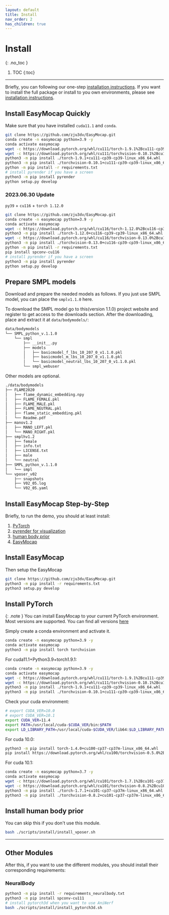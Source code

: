 ```yaml
---
layout: default
title: Install
nav_order: 2
has_children: true
---
```


# Install
{: .no_toc }

1. TOC
{:toc}
---


Briefly, you can following our one-step [installation instructions](#install-easymocap-quickly). If you want to install the full package or install to you own environments, please see [installation instructions](#install-easymocap-step-by-step).


## Install EasyMocap Quickly

Make sure that you have installed `cuda11.1` and `conda`.

```bash
git clone https://github.com/zju3dv/EasyMocap.git
conda create -n easymocap python=3.9 -y
conda activate easymocap
wget -c https://download.pytorch.org/whl/cu111/torch-1.9.1%2Bcu111-cp39-cp39-linux_x86_64.whl
wget -c https://download.pytorch.org/whl/cu111/torchvision-0.10.1%2Bcu111-cp39-cp39-linux_x86_64.whl
python3 -m pip install ./torch-1.9.1+cu111-cp39-cp39-linux_x86_64.whl
python3 -m pip install ./torchvision-0.10.1+cu111-cp39-cp39-linux_x86_64.whl
python -m pip install -r requirements.txt
# install pyrender if you have a screen
python3 -m pip install pyrender
python setup.py develop
```

### 2023.06.30 Update

`py39` + `cu116` + `torch 1.12.0`

```bash
git clone https://github.com/zju3dv/EasyMocap.git
conda create -n easymocap python=3.9 -y
conda activate easymocap
wget -c https://download.pytorch.org/whl/cu116/torch-1.12.0%2Bcu116-cp39-cp39-linux_x86_64.whl
python3 -m pip install ./torch-1.12.0+cu116-cp39-cp39-linux_x86_64.whl
wget -c https://download.pytorch.org/whl/cu116/torchvision-0.13.0%2Bcu116-cp39-cp39-linux_x86_64.whl
python3 -m pip install ./torchvision-0.13.0+cu116-cp39-cp39-linux_x86_64.whl
python -m pip install -r requirements.txt
pip install spconv-cu116
# install pyrender if you have a screen
python3 -m pip install pyrender
python setup.py develop
```

## 


## Prepare SMPL models

Download and prepare the needed models as follows. If you just use SMPL model, you can place the `smplv1.1.0` here.

To download the SMPL model go to this(version 1.1.0) project website and register to get access to the downloads section. After the downloading, place and extract it at `data/bodymodels/`:

```bash
data/bodymodels
└── SMPL_python_v.1.1.0
    └── smpl
        ├── __init__.py
        ├── models
        │   ├── basicmodel_f_lbs_10_207_0_v1.1.0.pkl
        │   ├── basicmodel_m_lbs_10_207_0_v1.1.0.pkl
        │   └── basicmodel_neutral_lbs_10_207_0_v1.1.0.pkl
        └── smpl_webuser
```

Other models are optional.

```bash
./data/bodymodels
├── FLAME2020
│   ├── flame_dynamic_embedding.npy
│   ├── FLAME_FEMALE.pkl
│   ├── FLAME_MALE.pkl
│   ├── FLAME_NEUTRAL.pkl
│   ├── flame_static_embedding.pkl
│   └── Readme.pdf
├── manov1.2
│   ├── MANO_LEFT.pkl
│   └── MANO_RIGHT.pkl
├── smplhv1.2
│   ├── female
│   ├── info.txt
│   ├── LICENSE.txt
│   ├── male
│   └── neutral
├── SMPL_python_v.1.1.0
│   └── smpl
└── vposer_v02
    ├── snapshots
    ├── V02_05.log
    └── V02_05.yaml
```


## Install EasyMocap Step-by-Step

Briefly, to run the demo, you should at least install:
1. [PyTorch](#install-pytorch)
2. [pyrender for visualization](./install_vis3d.md)
3. [human body prior](#install-human-body-prior)
4. [EasyMocap](#install-easymocap)

## Install EasyMocap

Then setup the EasyMocap

```bash
git clone https://github.com/zju3dv/EasyMocap.git
python3 -m pip install -r requirements.txt
python3 setup.py develop
```

## Install PyTorch

{: .note }
You can install EasyMocap to your current PyTorch environment. Most versions are supported. You can find all versions [here](https://download.pytorch.org/whl/torch_stable.html)

Simply create a conda environment and activate it.

```bash
conda create -n easymocap python=3.9 -y
conda activate easymocap
python3 -m pip install torch torchvision
```

For cuda11.1+Python3.9+torch1.9.1:

```bash
conda create -n easymocap python=3.9 -y
conda activate easymocap
wget -c https://download.pytorch.org/whl/cu111/torch-1.9.1%2Bcu111-cp39-cp39-linux_x86_64.whl
wget -c https://download.pytorch.org/whl/cu111/torchvision-0.10.1%2Bcu111-cp39-cp39-linux_x86_64.whl
python3 -m pip install ./torch-1.9.1+cu111-cp39-cp39-linux_x86_64.whl
python3 -m pip install ./torchvision-0.10.1+cu111-cp39-cp39-linux_x86_64.whl
```

Check your cuda environment:
```bash
# export CUDA_VER=10.0
# export CUDA_VER=10.1
export CUDA_VER=11.4
export PATH=/usr/local/cuda-$CUDA_VER/bin:$PATH
export LD_LIBRARY_PATH=/usr/local/cuda-$CUDA_VER/lib64:$LD_LIBRARY_PATH
```

For cuda 10.0:
```bash
python3 -m pip install torch-1.4.0+cu100-cp37-cp37m-linux_x86_64.whl
pip install https://download.pytorch.org/whl/cu100/torchvision-0.5.0%2Bcu100-cp37-cp37m-linux_x86_64.whl
```

For cuda 10.1:
```bash
conda create -n easymocap python=3.7 -y
conda activate easymocap
wget -c https://download.pytorch.org/whl/cu101/torch-1.7.1%2Bcu101-cp37-cp37m-linux_x86_64.whl
wget -c https://download.pytorch.org/whl/cu101/torchvision-0.8.2%2Bcu101-cp37-cp37m-linux_x86_64.whl
python3 -m pip install ./torch-1.7.1+cu101-cp37-cp37m-linux_x86_64.whl
python3 -m pip install ./torchvision-0.8.2+cu101-cp37-cp37m-linux_x86_64.whl
```


## Install human body prior

You can skip this if you don't use this module.

```bash
bash ./scripts/install/install_vposer.sh
```

---

## Other Modules

After this, if you want to use the different modules, you should install their corresponding requirements:

### NeuralBody


```bash
python3 -m pip install -r requirements_neuralbody.txt
python3 -m pip install spconv-cu111
# install pytorch3d when you want to use AniNerf
bash ./scripts/install/install_pytorch3d.sh
```
